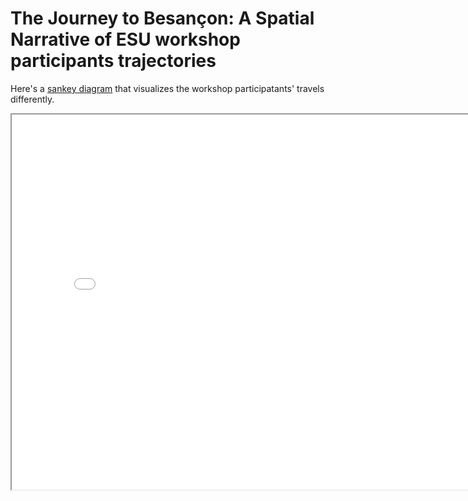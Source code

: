 # The Journey to Besançon: A Spatial Narrative of ESU workshop participants trajectories

Here's a [sankey diagram](https://en.wikipedia.org/wiki/Sankey_diagram) that visualizes the workshop participatants' travels differently.

<iframe style='width: 800px; height: 600px;' src='sankey_diagram.html'></iframe>


